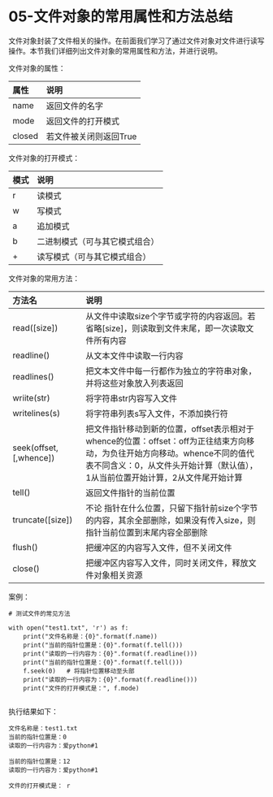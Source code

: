 # 05-文件对象的常用属性和方法总结


文件对象封装了文件相关的操作。在前面我们学习了通过文件对象对文件进行读写操作。本节我们详细列出文件对象的常用属性和方法，并进行说明。


文件对象的属性：

| 属性    | 说明                 |
| :----- | :------------------ |
| name   | 返回文件的名字        |
| mode   | 返回文件的打开模式     |
| closed | 若文件被关闭则返回True |


文件对象的打开模式：

| 模式 | 说明                       |
| :-- | :------------------------- |
| r   | 读模式                      |
| w   | 写模式                      |
| a   | 追加模式                    |
| b    | 二进制模式（可与其它模式组合） |
| +    | 读写模式（可与其它模式组合）   |


文件对象的常用方法：

| 方法名                  | 说明                                                                                                                                                                                                                   |
| :---------------------- | :-------------------------------------------------------------------------------------------------------------------------------------------------------------------------------------------------------------------- |
| read([size])           | 从文件中读取size个字节或字符的内容返回。若省略[size]，则读取到文件末尾，即一次读取文件所有内容                                                                                                                                    |
| readline()             | 从文本文件中读取一行内容                                                                                                                                                                                                 |
| readlines()            | 把文本文件中每一行都作为独立的字符串对象，并将这些对象放入列表返回                                                                                                                                                             |
| wriite(str)            | 将字符串str内容写入文件                                                                                                                                                                                                  |
| writelines(s)          | 将字符串列表s写入文件，不添加换行符                                                                                                                                                                                        |
| seek(offset,[,whence]) | 把文件指针移动到新的位置，offset表示相对于whence的位置：offset：off为正往结束方向移动，为负往开始方向移动。whence不同的值代表不同含义：0，从文件头开始计算（默认值），1从当前位置开始计算，2从文件尾开始计算                                  |
| tell()                 | 返回文件指针的当前位置                                                                                                                                                                                                   |
| truncate([size])       | 不论                                                                                                                                                                           指针在什么位置，只留下指针前size个字节的内容，其余全部删除，如果没有传入size，则指针当前位置到末尾内容全部删除 |
| flush()                | 把缓冲区的内容写入文件，但不关闭文件                                                                                                                                                                                       |
| close()                | 把缓冲区内容写入文件，同时关闭文件，释放文件对象相关资源                                                                                                                                                                      |



案例：
```
# 测试文件的常见方法

with open("test1.txt", 'r') as f:
    print("文件名称是：{0}".format(f.name))
    print("当前的指针位置是：{0}".format(f.tell()))
    print("读取的一行内容为：{0}".format(f.readline()))
    print("当前的指针位置是：{0}".format(f.tell()))
    f.seek(0)   # 将指针位置移动至头部
    print("读取的一行内容为：{0}".format(f.readline()))
    print("文件的打开模式是：", f.mode)
    
```

执行结果如下：
```
文件名称是：test1.txt
当前的指针位置是：0
读取的一行内容为：爱python#1

当前的指针位置是：12
读取的一行内容为：爱python#1

文件的打开模式是： r
```
